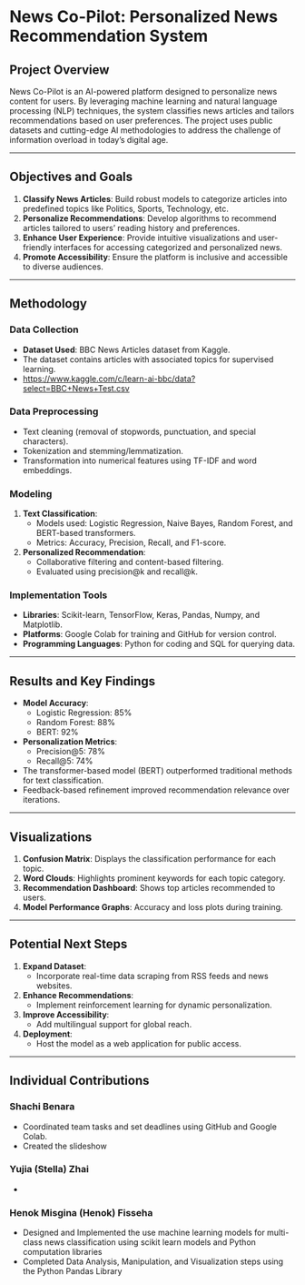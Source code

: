 # News Co-Pilot: Personalized News Recommendation System

## Project Overview
News Co-Pilot is an AI-powered platform designed to personalize news content for users. By leveraging machine learning and natural language processing (NLP) techniques, the system classifies news articles and tailors recommendations based on user preferences. The project uses public datasets and cutting-edge AI methodologies to address the challenge of information overload in today’s digital age.

---

## Objectives and Goals
1. **Classify News Articles**: Build robust models to categorize articles into predefined topics like Politics, Sports, Technology, etc.
2. **Personalize Recommendations**: Develop algorithms to recommend articles tailored to users’ reading history and preferences.
3. **Enhance User Experience**: Provide intuitive visualizations and user-friendly interfaces for accessing categorized and personalized news.
4. **Promote Accessibility**: Ensure the platform is inclusive and accessible to diverse audiences.

---

## Methodology

### Data Collection
- **Dataset Used**: BBC News Articles dataset from Kaggle.
- The dataset contains articles with associated topics for supervised learning.
- https://www.kaggle.com/c/learn-ai-bbc/data?select=BBC+News+Test.csv 

### Data Preprocessing
- Text cleaning (removal of stopwords, punctuation, and special characters).
- Tokenization and stemming/lemmatization.
- Transformation into numerical features using TF-IDF and word embeddings.

### Modeling
1. **Text Classification**:
   - Models used: Logistic Regression, Naive Bayes, Random Forest, and BERT-based transformers.
   - Metrics: Accuracy, Precision, Recall, and F1-score.
2. **Personalized Recommendation**:
   - Collaborative filtering and content-based filtering.
   - Evaluated using precision@k and recall@k.

### Implementation Tools
- **Libraries**: Scikit-learn, TensorFlow, Keras, Pandas, Numpy, and Matplotlib.
- **Platforms**: Google Colab for training and GitHub for version control.
- **Programming Languages**: Python for coding and SQL for querying data.

---

## Results and Key Findings
- **Model Accuracy**:
  - Logistic Regression: 85%
  - Random Forest: 88%
  - BERT: 92%
- **Personalization Metrics**:
  - Precision@5: 78%
  - Recall@5: 74%
- The transformer-based model (BERT) outperformed traditional methods for text classification.
- Feedback-based refinement improved recommendation relevance over iterations.

---

## Visualizations
1. **Confusion Matrix**: Displays the classification performance for each topic.
2. **Word Clouds**: Highlights prominent keywords for each topic category.
3. **Recommendation Dashboard**: Shows top articles recommended to users.
4. **Model Performance Graphs**: Accuracy and loss plots during training.

---

## Potential Next Steps
1. **Expand Dataset**:
   - Incorporate real-time data scraping from RSS feeds and news websites.
2. **Enhance Recommendations**:
   - Implement reinforcement learning for dynamic personalization.
3. **Improve Accessibility**:
   - Add multilingual support for global reach.
4. **Deployment**:
   - Host the model as a web application for public access.

---

## Individual Contributions

### Shachi Benara
- Coordinated team tasks and set deadlines using GitHub and Google Colab.
- Created the slideshow
### Yujia (Stella) Zhai
- 

### Henok Misgina (Henok) Fisseha
- Designed and Implemented the use machine learning models for multi-class news  classification using scikit learn models and Python computation libraries
- Completed Data Analysis, Manipulation, and Visualization steps using the Python Pandas Library
